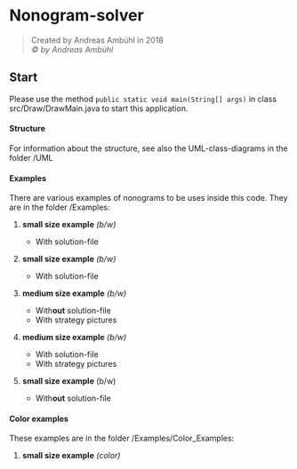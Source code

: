 # Nonogram-solver

> Created by Andreas Ambühl in 2018 <br>
> _© by Andreas Ambühl_

## Start

Please use the method `public static void main(String[] args)` in class src/Draw/DrawMain.java to 
start this application.

#### Structure

For information about the structure, see also the 
UML-class-diagrams in the folder /UML

#### Examples
There are various examples of nonograms to be uses inside 
this code. They are in the folder /Examples:

1. **small size example** _(b/w)_
   - With solution-file
   
1. **small size example** _(b/w)_
   - With solution-file
   
1. **medium size example** _(b/w)_
   - With**out** solution-file
   - With strategy pictures
  
1. **medium size example** _(b/w)_
   - With solution-file
   - With strategy pictures

1. **small size example** (b/w)
   - With**out** solution-file

#### Color examples
These examples are in the folder /Examples/Color_Examples:
1. **small size example** _(color)_
